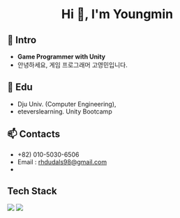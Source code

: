 <h1 align="center">Hi 👋, I'm Youngmin</h1>

## 🌱 Intro
- **Game Programmer with Unity**
- 안녕하세요, 게임 프로그래머 고영민입니다.

## 🔭 Edu
- Dju Univ. (Computer Engineering),
- eteverslearning. Unity Bootcamp

## 📫 Contacts
- +82) 010-5030-6506
- Email : rhdudals98@gmail.com
- 
##  Tech Stack
<img src="https://img.shields.io/badge/Unity-a9a9a9?style=for-the-badge&logo=Unity&logoColor=000000"> <img src="https://img.shields.io/badge/CSharp-fff0f5?style=for-the-badge&logo=CSharp&logoColor=da70d6"> 
